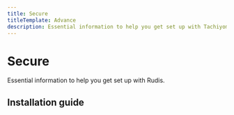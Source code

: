 ```yaml
---
title: Secure
titleTemplate: Advance
description: Essential information to help you get set up with Tachiyomi.
---
```


# Secure

Essential information to help you get set up with Rudis.

## Installation guide